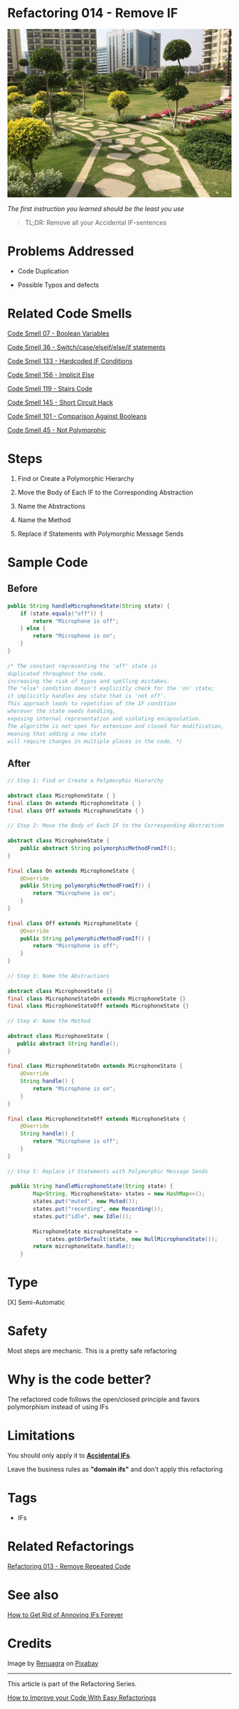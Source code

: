 # Refactoring 014 - Remove IF
            
![Refactoring 014 - Remove IF](Refactoring%20014%20-%20Remove%20IF.jpg)

*The first instruction you learned should be the least you use*

> TL;DR: Remove all your Accidental IF-sentences

# Problems Addressed

- Code Duplication

- Possible Typos and defects

# Related Code Smells

[Code Smell 07 - Boolean Variables](https://github.com/mcsee/Software-Design-Articles/tree/main/Articles/Code%20Smells/Code%20Smell%2007%20-%20Boolean%20Variables/readme.md)

[Code Smell 36 - Switch/case/elseif/else/if statements](https://github.com/mcsee/Software-Design-Articles/tree/main/Articles/Code%20Smells/Code%20Smell%2036%20-%20Switch%20case%20elseif%20else%20if%20statements/readme.md)

[Code Smell 133 - Hardcoded IF Conditions](https://github.com/mcsee/Software-Design-Articles/tree/main/Articles/Code%20Smells/Code%20Smell%20133%20-%20Hardcoded%20IF%20Conditions/readme.md)

[Code Smell 156 - Implicit Else](https://github.com/mcsee/Software-Design-Articles/tree/main/Articles/Code%20Smells/Code%20Smell%20156%20-%20Implicit%20Else/readme.md)

[Code Smell 119 - Stairs Code](https://github.com/mcsee/Software-Design-Articles/tree/main/Articles/Code%20Smells/Code%20Smell%20119%20-%20Stairs%20Code/readme.md)

[Code Smell 145 - Short Circuit Hack](https://github.com/mcsee/Software-Design-Articles/tree/main/Articles/Code%20Smells/Code%20Smell%20145%20-%20Short%20Circuit%20Hack/readme.md)

[Code Smell 101 - Comparison Against Booleans](https://github.com/mcsee/Software-Design-Articles/tree/main/Articles/Code%20Smells/Code%20Smell%20101%20-%20Comparison%20Against%20Booleans/readme.md)

[Code Smell 45 - Not Polymorphic](https://github.com/mcsee/Software-Design-Articles/tree/main/Articles/Code%20Smells/Code%20Smell%2045%20-%20Not%20Polymorphic/readme.md)

# Steps

1. Find or Create a Polymorphic Hierarchy

2. Move the Body of Each IF to the Corresponding Abstraction

3. Name the Abstractions

4. Name the Method

5. Replace if Statements with Polymorphic Message Sends

# Sample Code

## Before

[Gist Url]: # (https://gist.github.com/mcsee/ffba17263f40053ed57698d0880b942c)

```java
public String handleMicrophoneState(String state) {
    if (state.equals("off")) {
        return "Microphone is off";
    } else {
        return "Microphone is on";
    }
}

/* The constant representing the 'off' state is
duplicated throughout the code, 
increasing the risk of typos and spelling mistakes. 
The "else" condition doesn't explicitly check for the 'on' state;
it implicitly handles any state that is 'not off'. 
This approach leads to repetition of the IF condition
wherever the state needs handling, 
exposing internal representation and violating encapsulation.
The algorithm is not open for extension and closed for modification,
meaning that adding a new state 
will require changes in multiple places in the code. */
```

## After

[Gist Url]: # (https://gist.github.com/mcsee/2c97cd57dc9e98c877e91fcb7ed3191c)

```java
// Step 1: Find or Create a Polymorphic Hierarchy

abstract class MicrophoneState { }
final class On extends MicrophoneState { }
final class Off extends MicrophoneState { }

// Step 2: Move the Body of Each IF to the Corresponding Abstraction

abstract class MicrophoneState {
    public abstract String polymorphicMethodFromIf();
}

final class On extends MicrophoneState {
    @Override
    public String polymorphicMethodFromIf() {
        return "Microphone is on";
    }
}

final class Off extends MicrophoneState {
    @Override
    public String polymorphicMethodFromIf() {
        return "Microphone is off";
    }
}

// Step 3: Name the Abstractions

abstract class MicrophoneState {}
final class MicrophoneStateOn extends MicrophoneState {}
final class MicrophoneStateOff extends MicrophoneState {}

// Step 4: Name the Method

abstract class MicrophoneState {
   public abstract String handle();
}

final class MicrophoneStateOn extends MicrophoneState {
    @Override
    String handle() {
        return "Microphone is on";
    }
}

final class MicrophoneStateOff extends MicrophoneState {
    @Override
    String handle() {
        return "Microphone is off";
    }
}

// Step 5: Replace if Statements with Polymorphic Message Sends

 public String handleMicrophoneState(String state) {
        Map<String, MicrophoneState> states = new HashMap<>();
        states.put("muted", new Muted());
        states.put("recording", new Recording());
        states.put("idle", new Idle());

        MicrophoneState microphoneState = 
            states.getOrDefault(state, new NullMicrophoneState());
        return microphoneState.handle();
    }
```

# Type

[X] Semi-Automatic

# Safety

Most steps are mechanic. This is a pretty safe refactoring

# Why is the code better?

The refactored code follows the open/closed principle and favors polymorphism instead of using IFs

# Limitations

You should only apply it to [**Accidental IFs**](https://github.com/mcsee/Software-Design-Articles/tree/main/Articles/Theory/How%20to%20Get%20Rid%20of%20Annoying%20IFs%20Forever/readme.md).

Leave the business rules as **"domain ifs"** and don't apply this refactoring

# Tags

- IFs

# Related Refactorings

[Refactoring 013 - Remove Repeated Code](https://github.com/mcsee/Software-Design-Articles/tree/main/Articles/Refactorings/Refactoring%20013%20-%20Remove%20Repeated%20Code/readme.md)

# See also

[How to Get Rid of Annoying IFs Forever](https://github.com/mcsee/Software-Design-Articles/tree/main/Articles/Theory/How%20to%20Get%20Rid%20of%20Annoying%20IFs%20Forever/readme.md)

# Credits

Image by [Renuagra](https://pixabay.com/users/renuagra-5667962/) on [Pixabay](https://pixabay.com/)

* * * 

This article is part of the Refactoring Series.

[How to Improve your Code With Easy Refactorings](https://github.com/mcsee/Software-Design-Articles/tree/main/Articles//readme.md)